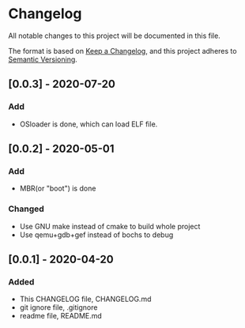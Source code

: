 # Changelog
All notable changes to this project will be documented in this file.

The format is based on [Keep a Changelog](https://keepachangelog.com/en/1.0.0/),
and this project adheres to [Semantic Versioning](https://semver.org/spec/v2.0.0.html).


## [0.0.3] - 2020-07-20
### Add
- OSloader is done, which can load ELF file.

## [0.0.2] - 2020-05-01
### Add
- MBR(or "boot") is done
### Changed
- Use GNU make instead of cmake to build whole project
- Use qemu+gdb+gef instead of bochs to debug 


## [0.0.1] - 2020-04-20
### Added
- This CHANGELOG file, CHANGELOG.md
- git ignore file, .gitignore
- readme file, README.md